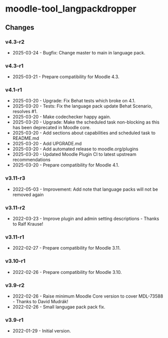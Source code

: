 moodle-tool_langpackdropper
===========================

Changes
-------

### v4.3-r2

* 2025-03-24 - Bugfix: Change master to main in language pack.

### v4.3-r1

* 2025-03-21 - Prepare compatibility for Moodle 4.3.

### v4.1-r1

* 2025-03-20 - Upgrade: Fix Behat tests which broke on 4.1.
* 2025-03-20 - Tests: Fix the language pack update Behat Scenario, resolves #1.
* 2025-03-20 - Make codechecker happy again.
* 2025-03-20 - Upgrade: Make the scheduled task non-blocking as this has been deprecated in Moodle core.
* 2025-03-20 - Add sections about capabilities and scheduled task to README.md
* 2025-03-20 - Add UPGRADE.md
* 2025-03-20 - Add automated release to moodle.org/plugins
* 2025-03-20 - Updated Moodle Plugin CI to latest upstream recommendations
* 2025-03-20 - Prepare compatibility for Moodle 4.1.

### v3.11-r3

* 2022-05-03 - Improvement: Add note that language packs will not be removed again

### v3.11-r2

* 2022-03-23 - Improve plugin and admin setting descriptions - Thanks to Ralf Krause!

### v3.11-r1

* 2022-02-27 - Prepare compatibility for Moodle 3.11.

### v3.10-r1

* 2022-02-26 - Prepare compatibility for Moodle 3.10.

### v3.9-r2

* 2022-02-26 - Raise minimum Moodle Core version to cover MDL-73588 - Thanks to David Mudrák!
* 2022-02-26 - Small langugae pack pack fix.

### v3.9-r1

* 2022-01-29 - Initial version.
